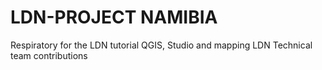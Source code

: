 # LDN-PROJECT NAMIBIA
Respiratory for the LDN tutorial
QGIS, Studio and mapping
LDN Technical team contributions

